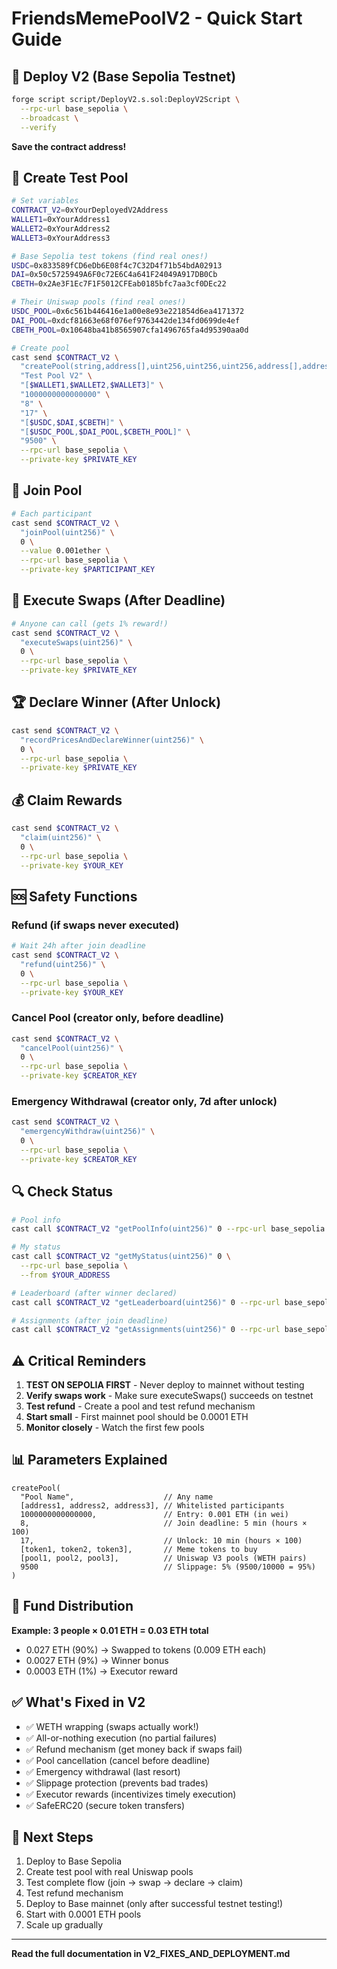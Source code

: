 # FriendsMemePoolV2 - Quick Start Guide

## 🚀 Deploy V2 (Base Sepolia Testnet)

```bash
forge script script/DeployV2.s.sol:DeployV2Script \
  --rpc-url base_sepolia \
  --broadcast \
  --verify
```

**Save the contract address!**

## 📝 Create Test Pool

```bash
# Set variables
CONTRACT_V2=0xYourDeployedV2Address
WALLET1=0xYourAddress1
WALLET2=0xYourAddress2
WALLET3=0xYourAddress3

# Base Sepolia test tokens (find real ones!)
USDC=0x833589fCD6eDb6E08f4c7C32D4f71b54bdA02913
DAI=0x50c5725949A6F0c72E6C4a641F24049A917DB0Cb
CBETH=0x2Ae3F1Ec7F1F5012CFEab0185bfc7aa3cf0DEc22

# Their Uniswap pools (find real ones!)
USDC_POOL=0x6c561b446416e1a00e8e93e221854d6ea4171372
DAI_POOL=0xdcf81663e68f076ef9763442de134fd0699de4ef
CBETH_POOL=0x10648ba41b8565907cfa1496765fa4d95390aa0d

# Create pool
cast send $CONTRACT_V2 \
  "createPool(string,address[],uint256,uint256,uint256,address[],address[],uint256)" \
  "Test Pool V2" \
  "[$WALLET1,$WALLET2,$WALLET3]" \
  "1000000000000000" \
  "8" \
  "17" \
  "[$USDC,$DAI,$CBETH]" \
  "[$USDC_POOL,$DAI_POOL,$CBETH_POOL]" \
  "9500" \
  --rpc-url base_sepolia \
  --private-key $PRIVATE_KEY
```

## 👥 Join Pool

```bash
# Each participant
cast send $CONTRACT_V2 \
  "joinPool(uint256)" \
  0 \
  --value 0.001ether \
  --rpc-url base_sepolia \
  --private-key $PARTICIPANT_KEY
```

## 🔄 Execute Swaps (After Deadline)

```bash
# Anyone can call (gets 1% reward!)
cast send $CONTRACT_V2 \
  "executeSwaps(uint256)" \
  0 \
  --rpc-url base_sepolia \
  --private-key $PRIVATE_KEY
```

## 🏆 Declare Winner (After Unlock)

```bash
cast send $CONTRACT_V2 \
  "recordPricesAndDeclareWinner(uint256)" \
  0 \
  --rpc-url base_sepolia \
  --private-key $PRIVATE_KEY
```

## 💰 Claim Rewards

```bash
cast send $CONTRACT_V2 \
  "claim(uint256)" \
  0 \
  --rpc-url base_sepolia \
  --private-key $YOUR_KEY
```

## 🆘 Safety Functions

### Refund (if swaps never executed)

```bash
# Wait 24h after join deadline
cast send $CONTRACT_V2 \
  "refund(uint256)" \
  0 \
  --rpc-url base_sepolia \
  --private-key $YOUR_KEY
```

### Cancel Pool (creator only, before deadline)

```bash
cast send $CONTRACT_V2 \
  "cancelPool(uint256)" \
  0 \
  --rpc-url base_sepolia \
  --private-key $CREATOR_KEY
```

### Emergency Withdrawal (creator only, 7d after unlock)

```bash
cast send $CONTRACT_V2 \
  "emergencyWithdraw(uint256)" \
  0 \
  --rpc-url base_sepolia \
  --private-key $CREATOR_KEY
```

## 🔍 Check Status

```bash
# Pool info
cast call $CONTRACT_V2 "getPoolInfo(uint256)" 0 --rpc-url base_sepolia

# My status
cast call $CONTRACT_V2 "getMyStatus(uint256)" 0 \
  --rpc-url base_sepolia \
  --from $YOUR_ADDRESS

# Leaderboard (after winner declared)
cast call $CONTRACT_V2 "getLeaderboard(uint256)" 0 --rpc-url base_sepolia

# Assignments (after join deadline)
cast call $CONTRACT_V2 "getAssignments(uint256)" 0 --rpc-url base_sepolia
```

## ⚠️ Critical Reminders

1. **TEST ON SEPOLIA FIRST** - Never deploy to mainnet without testing
2. **Verify swaps work** - Make sure executeSwaps() succeeds on testnet
3. **Test refund** - Create a pool and test refund mechanism
4. **Start small** - First mainnet pool should be 0.0001 ETH
5. **Monitor closely** - Watch the first few pools

## 📊 Parameters Explained

```solidity
createPool(
  "Pool Name",                    // Any name
  [address1, address2, address3], // Whitelisted participants
  1000000000000000,               // Entry: 0.001 ETH (in wei)
  8,                              // Join deadline: 5 min (hours × 100)
  17,                             // Unlock: 10 min (hours × 100)
  [token1, token2, token3],       // Meme tokens to buy
  [pool1, pool2, pool3],          // Uniswap V3 pools (WETH pairs)
  9500                            // Slippage: 5% (9500/10000 = 95%)
)
```

## 🎯 Fund Distribution

**Example: 3 people × 0.01 ETH = 0.03 ETH total**

- 0.027 ETH (90%) → Swapped to tokens (0.009 ETH each)
- 0.0027 ETH (9%) → Winner bonus
- 0.0003 ETH (1%) → Executor reward

## ✅ What's Fixed in V2

- ✅ WETH wrapping (swaps actually work!)
- ✅ All-or-nothing execution (no partial failures)
- ✅ Refund mechanism (get money back if swaps fail)
- ✅ Pool cancellation (cancel before deadline)
- ✅ Emergency withdrawal (last resort)
- ✅ Slippage protection (prevents bad trades)
- ✅ Executor rewards (incentivizes timely execution)
- ✅ SafeERC20 (secure token transfers)

## 🏃 Next Steps

1. Deploy to Base Sepolia
2. Create test pool with real Uniswap pools
3. Test complete flow (join → swap → declare → claim)
4. Test refund mechanism
5. Deploy to Base mainnet (only after successful testnet testing!)
6. Start with 0.0001 ETH pools
7. Scale up gradually

---

**Read the full documentation in V2_FIXES_AND_DEPLOYMENT.md**
